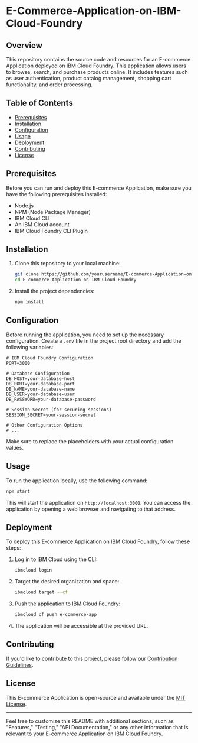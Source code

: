 # E-Commerce-Application-on-IBM-Cloud-Foundry


## Overview

This repository contains the source code and resources for an E-commerce Application deployed on IBM Cloud Foundry. This application allows users to browse, search, and purchase products online. It includes features such as user authentication, product catalog management, shopping cart functionality, and order processing.

## Table of Contents

- [Prerequisites](#prerequisites)
- [Installation](#installation)
- [Configuration](#configuration)
- [Usage](#usage)
- [Deployment](#deployment)
- [Contributing](#contributing)
- [License](#license)

## Prerequisites

Before you can run and deploy this E-commerce Application, make sure you have the following prerequisites installed:

- Node.js
- NPM (Node Package Manager)
- IBM Cloud CLI
- An IBM Cloud account
- IBM Cloud Foundry CLI Plugin

## Installation

1. Clone this repository to your local machine:

   ```bash
   git clone https://github.com/yourusername/E-commerce-Application-on-IBM-Cloud-Foundry.git
   cd E-commerce-Application-on-IBM-Cloud-Foundry
   ```

2. Install the project dependencies:

   ```bash
   npm install
   ```

## Configuration

Before running the application, you need to set up the necessary configuration. Create a `.env` file in the project root directory and add the following variables:

```
# IBM Cloud Foundry Configuration
PORT=3000

# Database Configuration
DB_HOST=your-database-host
DB_PORT=your-database-port
DB_NAME=your-database-name
DB_USER=your-database-user
DB_PASSWORD=your-database-password

# Session Secret (for securing sessions)
SESSION_SECRET=your-session-secret

# Other Configuration Options
# ...
```

Make sure to replace the placeholders with your actual configuration values.

## Usage

To run the application locally, use the following command:

```bash
npm start
```

This will start the application on `http://localhost:3000`. You can access the application by opening a web browser and navigating to that address.

## Deployment

To deploy this E-commerce Application on IBM Cloud Foundry, follow these steps:

1. Log in to IBM Cloud using the CLI:

   ```bash
   ibmcloud login
   ```

2. Target the desired organization and space:

   ```bash
   ibmcloud target --cf
   ```

3. Push the application to IBM Cloud Foundry:

   ```bash
   ibmcloud cf push e-commerce-app
   ```

4. The application will be accessible at the provided URL.

## Contributing

If you'd like to contribute to this project, please follow our [Contribution Guidelines](CONTRIBUTING.md).

## License

This E-commerce Application is open-source and available under the [MIT License](LICENSE).

---

Feel free to customize this README with additional sections, such as "Features," "Testing," "API Documentation," or any other information that is relevant to your E-commerce Application on IBM Cloud Foundry.
